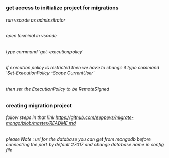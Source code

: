 ### get access to initialize project for migrations

   ###### run vscode as adminsitrator
   ###### open terminal in vscode
   ###### type command 'get-executionpolicy'
   ###### if execution policy is restricted then we have to change it type command 'Set-ExecutionPolicy -Scope CurrentUser'
   ###### then set the ExecutionPolicy to be RemoteSigned

### creating migration project
###### follow steps in that link https://github.com/seppevs/migrate-mongo/blob/master/README.md

###### please Note : url for the database you can get from mongodb before connecting the port by default 27017 and change database name in config file

